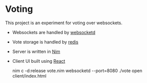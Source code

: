 #  Voting

This project is an experiment for voting over websockets.

* Websockets are handled by [websocketd](http://websocketd.com/)
* Vote storage is handled by [redis](http://redis.io/)
* Server is written in [Nim](http://nim-lang.org/)
* Client UI built using [React](http://facebook.github.io/react/)


    nim c -d:release vote.nim
    websocketd --port=8080 ./vote
    open client/index.html


